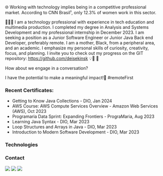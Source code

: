 

🌐 Working with technology implies being in a competitive professional market. According to CNN Brasil¹, only 12.3% of women work in this sector.

👩🏾‍💻 I am a technology professional with experience in tech education and multimedia production. I completed my degree in Analysis and Systems Development and my professional internship in December 2023. I am seeking a position as a Junior Software Engineer or Junior Java Back end Developer, preferably remote. I am a mother, Black, from a peripheral area, and an academic. I emphasize my personal skills of curiosity, creativity, focus, and planning. I invite you to check out my progress on the GIT repository: https://github.com/deisekinsk 💡🧠 🚀

How about we engage in a conversation?

I have the potential to make a meaningful impact!🎯 #remoteFirst

### Recent Certificates:
 - Getting to Know Java Collections - DIO, Jan 2024
 - AWS Course: AWS Compute Services Overview - Amazon Web Services (AWS), Oct 2023
 - Programaria Data Sprint: Expanding Frontiers - PrograMaria, Aug 2023
 - Learning Java Syntax - DIO, Mar 2023
 - Loop Structures and Arrays in Java - DIO, Mar 2023
 - Introduction to Modern Software Development - DIO, Mar 2023

### Technologies

### Contact
<div>
<a href="https://www.linkedin.com/in/deise-kinsk-profile" target="_blank"><img loading="lazy" src="https://img.shields.io/badge/-LinkedIn-%230077B5?style=for-the-badge&logo=linkedin&logoColor=white" target="_blank"></a>  
 <a href = "mailto:kinsk@msn.com"><img loading="lazy" src="https://img.shields.io/badge/Microsoft_Outlook-0078D4?style=for-the-badge&logo=microsoft-outlook&logoColor=white" target="_blank"></a>
 <a href="https://instagram.com/design_dascoisas/" target="_blank"><img loading="lazy" src="https://img.shields.io/badge/-Instagram-%23E4405F?style=for-the-badge&logo=instagram&logoColor=white" target="_blank"></a>
</div>


<!--
**deisekinsk/deisekinsk** is a ✨ _special_ ✨ repository because its `README.md` (this file) appears on your GitHub profile.

Here are some ideas to get you started:

- 🔭 I’m currently working on ...
- 🌱 I’m currently learning ...
- 👯 I’m looking to collaborate on ...
- 🤔 I’m looking for help with ...
- 💬 Ask me about ...
- 📫 How to reach me: ...
- 😄 Pronouns: ...
- ⚡ Fun fact: ...
-->

